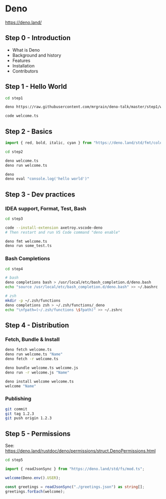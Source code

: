 # Deno

https://deno.land/

## Step 0 - Introduction

- What is Deno
- Background and history
- Features
- Installation
- Contributors

## Step 1 - Hello World

```bash
cd step1

deno https://raw.githubusercontent.com/mrgrain/deno-talk/master/step1/welcome.ts

code welcome.ts
```

## Step 2 - Basics

```ts
import { red, bold, italic, cyan } from "https://deno.land/std/fmt/colors.ts";
```

```bash
cd step2

deno welcome.ts
deno run welcome.ts

deno
deno eval "console.log('hello world')"
```

## Step 3 - Dev practices

### IDEA support, Format, Test, Bash

```bash
cd step3

code --install-extension axetroy.vscode-deno
# Then restart and run VS Code command "deno enable"

deno fmt welcome.ts
deno run some_test.ts
```

### Bash Completions

```bash
cd step4

# bash
deno completions bash > /usr/local/etc/bash_completion.d/deno.bash
echo "source /usr/local/etc/bash_completion.d/deno.bash" >> ~/.bashrc

# zsh
mkdir -p ~/.zsh/functions
deno completions zsh > ~/.zsh/functions/_deno
echo "\nfpath=(~/.zsh/functions \$fpath)" >> ~/.zshrc
```

## Step 4 - Distribution

### Fetch, Bundle & Install

```bash
deno fetch welcome.ts
deno run welcome.ts "Name"
deno fetch -r welcome.ts

deno bundle welcome.ts welcome.js
deno run -r welcome.js "Name"

deno install welcome welcome.ts
welcome "Name"
```

### Publishing

```bash
git commit
git tag 1.2.3
git push origin 1.2.3
```

## Step 5 - Permissions

See: https://deno.land/rustdoc/deno/permissions/struct.DenoPermissions.html

```bash
cd step5
```

```ts
import { readJsonSync } from "https://deno.land/std/fs/mod.ts";

welcome(Deno.env().USER);

const greetings = readJsonSync("./greetings.json") as string[];
greetings.forEach(welcome);
```
